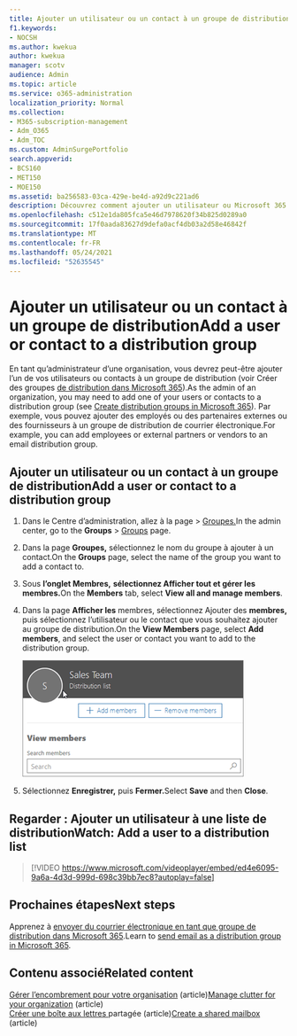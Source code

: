 ```yaml
---
title: Ajouter un utilisateur ou un contact à un groupe de distribution
f1.keywords:
- NOCSH
ms.author: kwekua
author: kwekua
manager: scotv
audience: Admin
ms.topic: article
ms.service: o365-administration
localization_priority: Normal
ms.collection:
- M365-subscription-management
- Adm_O365
- Adm_TOC
ms.custom: AdminSurgePortfolio
search.appverid:
- BCS160
- MET150
- MOE150
ms.assetid: ba256583-03ca-429e-be4d-a92d9c221ad6
description: Découvrez comment ajouter un utilisateur ou Microsoft 365 contact tel qu’un employé, un partenaire ou un fournisseur à un groupe de distribution de courrier électronique.
ms.openlocfilehash: c512e1da805fca5e46d7978620f34b825d0289a0
ms.sourcegitcommit: 17f0aada83627d9defa0acf4db03a2d58e46842f
ms.translationtype: MT
ms.contentlocale: fr-FR
ms.lasthandoff: 05/24/2021
ms.locfileid: "52635545"
---
```

# <a name="add-a-user-or-contact-to-a-distribution-group"></a><span data-ttu-id="1fef2-103">Ajouter un utilisateur ou un contact à un groupe de distribution</span><span class="sxs-lookup"><span data-stu-id="1fef2-103">Add a user or contact to a distribution group</span></span>

<span data-ttu-id="1fef2-104">En tant qu’administrateur d’une organisation, vous devrez peut-être ajouter l’un de vos utilisateurs ou contacts à un groupe de distribution (voir Créer des groupes [de distribution dans Microsoft 365](../setup/create-distribution-lists.md)).</span><span class="sxs-lookup"><span data-stu-id="1fef2-104">As the admin of an organization, you may need to add one of your users or contacts to a distribution group (see [Create distribution groups in Microsoft 365](../setup/create-distribution-lists.md)).</span></span> <span data-ttu-id="1fef2-105">Par exemple, vous pouvez ajouter des employés ou des partenaires externes ou des fournisseurs à un groupe de distribution de courrier électronique.</span><span class="sxs-lookup"><span data-stu-id="1fef2-105">For example, you can add employees or external partners or vendors to an email distribution group.</span></span>
  
## <a name="add-a-user-or-contact-to-a-distribution-group"></a><span data-ttu-id="1fef2-106">Ajouter un utilisateur ou un contact à un groupe de distribution</span><span class="sxs-lookup"><span data-stu-id="1fef2-106">Add a user or contact to a distribution group</span></span>

1. <span data-ttu-id="1fef2-107">Dans le Centre d’administration, allez à la page  \> <a href="https://go.microsoft.com/fwlink/p/?linkid=2052855" target="_blank">Groupes.</a></span><span class="sxs-lookup"><span data-stu-id="1fef2-107">In the admin center, go to the **Groups** \> <a href="https://go.microsoft.com/fwlink/p/?linkid=2052855" target="_blank">Groups</a> page.</span></span>

2. <span data-ttu-id="1fef2-108">Dans la page **Groupes,** sélectionnez le nom du groupe à ajouter à un contact.</span><span class="sxs-lookup"><span data-stu-id="1fef2-108">On the **Groups** page, select the name of the group you want to add a contact to.</span></span>

3. <span data-ttu-id="1fef2-109">Sous **l’onglet Membres,** **sélectionnez Afficher tout et gérer les membres.**</span><span class="sxs-lookup"><span data-stu-id="1fef2-109">On the **Members** tab, select **View all and manage members**.</span></span>

4. <span data-ttu-id="1fef2-110">Dans la page **Afficher les** membres, sélectionnez Ajouter des **membres,** puis sélectionnez l’utilisateur ou le contact que vous souhaitez ajouter au groupe de distribution.</span><span class="sxs-lookup"><span data-stu-id="1fef2-110">On the **View Members** page, select **Add members**, and select the user or contact you want to add to the distribution group.</span></span> 
    
    ![Ajouter des membres au groupe de distribution](../../media/f79f59f8-1606-43fe-bae6-df74f5b6259d.png)
  
5. <span data-ttu-id="1fef2-112">Sélectionnez **Enregistrer,** puis **Fermer.**</span><span class="sxs-lookup"><span data-stu-id="1fef2-112">Select **Save** and then **Close**.</span></span>

## <a name="watch-add-a-user-to-a-distribution-list"></a><span data-ttu-id="1fef2-113">Regarder : Ajouter un utilisateur à une liste de distribution</span><span class="sxs-lookup"><span data-stu-id="1fef2-113">Watch: Add a user to a distribution list</span></span>
  
> [!VIDEO https://www.microsoft.com/videoplayer/embed/ed4e6095-9a6a-4d3d-999d-698c39bb7ec8?autoplay=false]
  
## <a name="next-steps"></a><span data-ttu-id="1fef2-114">Prochaines étapes</span><span class="sxs-lookup"><span data-stu-id="1fef2-114">Next steps</span></span>

<span data-ttu-id="1fef2-115">Apprenez à [envoyer du courrier électronique en tant que groupe de distribution dans Microsoft 365](../manage/send-email-as-distribution-list.md).</span><span class="sxs-lookup"><span data-stu-id="1fef2-115">Learn to [send email as a distribution group in Microsoft 365](../manage/send-email-as-distribution-list.md).</span></span>

## <a name="related-content"></a><span data-ttu-id="1fef2-116">Contenu associé</span><span class="sxs-lookup"><span data-stu-id="1fef2-116">Related content</span></span>

<span data-ttu-id="1fef2-117">[Gérer l’encombrement pour votre organisation](configure-clutter.md) (article)</span><span class="sxs-lookup"><span data-stu-id="1fef2-117">[Manage clutter for your organization](configure-clutter.md) (article)</span></span>\
<span data-ttu-id="1fef2-118">[Créer une boîte aux lettres ](create-a-shared-mailbox.md)partagée (article)</span><span class="sxs-lookup"><span data-stu-id="1fef2-118">[Create a shared mailbox](create-a-shared-mailbox.md) (article)</span></span>

